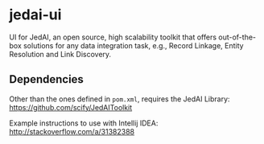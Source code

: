 # jedai-ui
UI for JedAI, an open source, high scalability toolkit that offers out-of-the-box solutions for any data integration 
task, e.g., Record Linkage, Entity Resolution and Link Discovery.

## Dependencies
Other than the ones defined in `pom.xml`, requires the JedAI Library:
https://github.com/scify/JedAIToolkit

Example instructions to use with Intellij IDEA: http://stackoverflow.com/a/31382388
